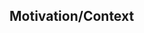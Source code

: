 <!-- Add any motivational reason/context or screenshots about the request here. -->
## Motivation/Context
